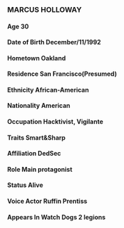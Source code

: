 ### MARCUS HOLLOWAY

#### Age                           30
#### Date of Birth                 December/11/1992
#### Hometown                      Oakland
#### Residence                     San Francisco(Presumed)
#### Ethnicity                     African-American
#### Nationality                   American
#### Occupation                    Hacktivist, Vigilante
#### Traits                        Smart&Sharp
#### Affiliation                   DedSec
#### Role                          Main protagonist
#### Status                        Alive
#### Voice Actor                   Ruffin Prentiss
#### Appears In                    Watch Dogs 2 legions
